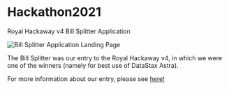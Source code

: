 # Hackathon2021
Royal Hackaway v4 Bill Splitter Application

![Bill Splitter Application Landing Page](https://challengepost-s3-challengepost.netdna-ssl.com/photos/production/software_photos/001/386/254/datas/gallery.jpg)

The Bill Splitter was our entry to the Royal Hackaway v4, in which we were one of the winners (namely for best use of DataStax Astra).

For more information about our entry, please see [here!](https://devpost.com/software/bill-splitter-application)
